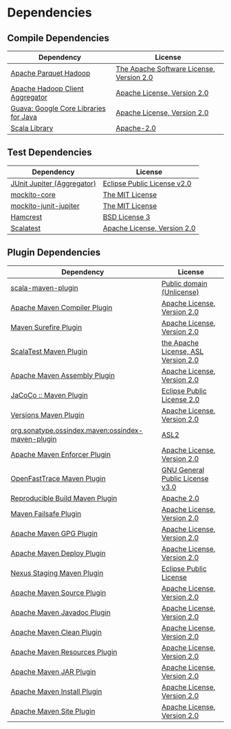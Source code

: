 <!-- @formatter:off -->
# Dependencies

## Compile Dependencies

| Dependency                                       | License                                       |
| ------------------------------------------------ | --------------------------------------------- |
| [Apache Parquet Hadoop][0]                       | [The Apache Software License, Version 2.0][1] |
| [Apache Hadoop Client Aggregator][hadoop-client] | [Apache License, Version 2.0][2]              |
| [Guava: Google Core Libraries for Java][3]       | [Apache License, Version 2.0][1]              |
| [Scala Library][5]                               | [Apache-2.0][6]                               |

## Test Dependencies

| Dependency                              | License                          |
| -------------------------------         | -------------------------------- |
| [JUnit Jupiter (Aggregator)][7]         | [Eclipse Public License v2.0][8] |
| [mockito-core][9]                       | [The MIT License][10]            |
| [mockito-junit-jupiter][9]              | [The MIT License][10]            |
| [Hamcrest][13]                          | [BSD License 3][14]              |
| [Scalatest](https://www.scalatest.org/) | [Apache License, Version 2.0][1] |

## Plugin Dependencies

| Dependency                                              | License                                   |
| ------------------------------------------------------- | ----------------------------------------- |
| [scala-maven-plugin][17]                                | [Public domain (Unlicense)][18]           |
| [Apache Maven Compiler Plugin][19]                      | [Apache License, Version 2.0][2]          |
| [Maven Surefire Plugin][21]                             | [Apache License, Version 2.0][2]          |
| [ScalaTest Maven Plugin][23]                            | [the Apache License, ASL Version 2.0][24] |
| [Apache Maven Assembly Plugin][25]                      | [Apache License, Version 2.0][2]          |
| [JaCoCo :: Maven Plugin][27]                            | [Eclipse Public License 2.0][28]          |
| [Versions Maven Plugin][29]                             | [Apache License, Version 2.0][2]          |
| [org.sonatype.ossindex.maven:ossindex-maven-plugin][31] | [ASL2][1]                                 |
| [Apache Maven Enforcer Plugin][33]                      | [Apache License, Version 2.0][2]          |
| [OpenFastTrace Maven Plugin][35]                        | [GNU General Public License v3.0][36]     |
| [Reproducible Build Maven Plugin][37]                   | [Apache 2.0][1]                           |
| [Maven Failsafe Plugin][39]                             | [Apache License, Version 2.0][2]          |
| [Apache Maven GPG Plugin][41]                           | [Apache License, Version 2.0][1]          |
| [Apache Maven Deploy Plugin][43]                        | [Apache License, Version 2.0][2]          |
| [Nexus Staging Maven Plugin][45]                        | [Eclipse Public License][46]              |
| [Apache Maven Source Plugin][47]                        | [Apache License, Version 2.0][2]          |
| [Apache Maven Javadoc Plugin][49]                       | [Apache License, Version 2.0][2]          |
| [Apache Maven Clean Plugin][53]                         | [Apache License, Version 2.0][2]          |
| [Apache Maven Resources Plugin][55]                     | [Apache License, Version 2.0][2]          |
| [Apache Maven JAR Plugin][57]                           | [Apache License, Version 2.0][2]          |
| [Apache Maven Install Plugin][59]                       | [Apache License, Version 2.0][1]          |
| [Apache Maven Site Plugin][61]                          | [Apache License, Version 2.0][2]          |

[15]: https://github.com/exasol/project-keeper-maven-plugin
[27]: https://www.eclemma.org/jacoco/index.html
[24]: http://www.apache.org/licenses/LICENSE-2.0
[1]: http://www.apache.org/licenses/LICENSE-2.0.txt
[21]: https://maven.apache.org/surefire/maven-surefire-plugin/
[45]: http://www.sonatype.com/public-parent/nexus-maven-plugins/nexus-staging/nexus-staging-maven-plugin/
[9]: https://github.com/mockito/mockito
[16]: https://opensource.org/licenses/MIT
[39]: https://maven.apache.org/surefire/maven-failsafe-plugin/
[29]: http://www.mojohaus.org/versions-maven-plugin/
[14]: http://opensource.org/licenses/BSD-3-Clause
[19]: https://maven.apache.org/plugins/maven-compiler-plugin/
[41]: http://maven.apache.org/plugins/maven-gpg-plugin/
[55]: https://maven.apache.org/plugins/maven-resources-plugin/
[35]: https://github.com/itsallcode/openfasttrace-maven-plugin
[53]: https://maven.apache.org/plugins/maven-clean-plugin/
[28]: https://www.eclipse.org/legal/epl-2.0/
[5]: https://www.scala-lang.org/
[43]: https://maven.apache.org/plugins/maven-deploy-plugin/
[46]: http://www.eclipse.org/legal/epl-v10.html
[18]: http://unlicense.org/
[6]: https://www.apache.org/licenses/LICENSE-2.0
[37]: http://zlika.github.io/reproducible-build-maven-plugin
[61]: https://maven.apache.org/plugins/maven-site-plugin/
[36]: https://www.gnu.org/licenses/gpl-3.0.html
[0]: https://parquet.apache.org
[2]: https://www.apache.org/licenses/LICENSE-2.0.txt
[23]: https://github.com/scalatest/scalatest-maven-plugin
[33]: https://maven.apache.org/enforcer/maven-enforcer-plugin/
[10]: https://github.com/mockito/mockito/blob/release/3.x/LICENSE
[8]: https://www.eclipse.org/legal/epl-v20.html
[3]: https://github.com/google/guava
[59]: http://maven.apache.org/plugins/maven-install-plugin/
[7]: https://junit.org/junit5/
[31]: https://sonatype.github.io/ossindex-maven/maven-plugin/
[17]: http://github.com/davidB/scala-maven-plugin
[47]: https://maven.apache.org/plugins/maven-source-plugin/
[13]: http://hamcrest.org/JavaHamcrest/
[49]: https://maven.apache.org/plugins/maven-javadoc-plugin/
[51]: https://github.com/exasol/error-code-crawler-maven-plugin
[57]: https://maven.apache.org/plugins/maven-jar-plugin/
[25]: https://maven.apache.org/plugins/maven-assembly-plugin/
[hadoop-client]: https://github.com/apache/hadoop/tree/trunk/hadoop-client-modules
